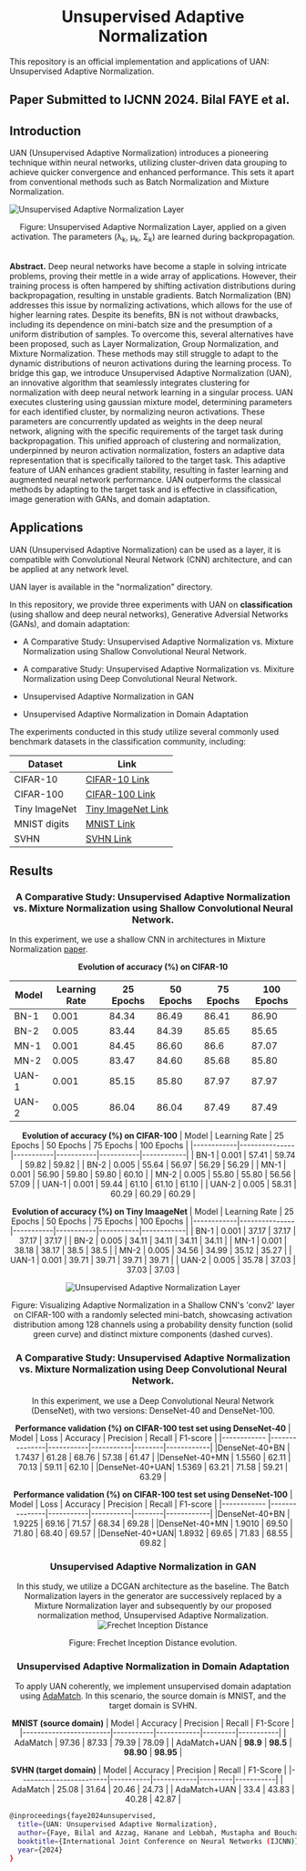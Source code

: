 # <center>**Unsupervised Adaptive Normalization**</center>

This repository is an official implementation and applications of UAN: Unsupervised Adaptive Normalization.

## Paper Submitted to IJCNN 2024. Bilal FAYE et al.


## Introduction

UAN (Unsupervised Adaptive Normalization) introduces a pioneering technique within neural networks, utilizing cluster-driven data grouping to achieve quicker convergence and enhanced performance. This sets it apart from conventional methods such as Batch Normalization and Mixture Normalization.

![Unsupervised Adaptive Normalization Layer](images/uan.png "Unsupervised Adaptive Normalization Layer")
<center><bold>Figure:</bold> Unsupervised Adaptive Normalization Layer, applied on a given activation. The parameters (&lambda;<sub>k</sub>, &mu;<sub>k</sub>, &Sigma;<sub>k</sub>) are learned during backpropagation.</center><br>

**Abstract.** Deep neural networks have become a staple in solving intricate problems, proving their mettle in a wide array of applications. However, their training process is often hampered by shifting activation distributions during backpropagation, resulting in unstable gradients. Batch Normalization (BN) addresses this issue by normalizing activations, which allows for the use of higher learning rates. Despite its benefits, BN is not without drawbacks, including its dependence on mini-batch size and the presumption of a uniform distribution of samples. To overcome this, several alternatives have been proposed, such as Layer Normalization, Group Normalization, and Mixture Normalization. These methods may still struggle to adapt to the dynamic distributions of neuron activations during the learning process. To bridge this gap, we introduce Unsupervised Adaptive Normalization (UAN), an innovative algorithm that seamlessly integrates clustering for normalization with deep neural network learning in a singular process.
UAN executes clustering using gaussian mixture model, determining parameters for each identified cluster, by normalizing neuron activations. These parameters are concurrently updated as weights in the deep neural network, aligning with the specific requirements of the target task during backpropagation. This unified approach of clustering and normalization, underpinned by neuron activation normalization, fosters an adaptive data representation that is specifically tailored to the target task. This adaptive feature of UAN enhances gradient stability, resulting in faster learning and augmented neural network performance.
UAN outperforms the classical methods by adapting to the target task and is effective in classification, image generation with GANs, and domain adaptation.

## Applications

UAN (Unsupervised Adaptive Normalization) can be used as a layer, it is compatible with Convolutional Neural Network (CNN) architecture, and can be applied at any network level.

UAN layer is available in the "normalization" directory.

In this repository, we provide three experiments with UAN on **classification** (using shallow and deep neural networks), Generative Adversial Networks (GANs), and domain adaptation:

* A Comparative Study: Unsupervised Adaptive Normalization vs.
Mixture Normalization using Shallow Convolutional Neural Network.

* A comparative Study: Unsupervised Adaptive Normalization vs. Mixiture Normalization using Deep Convolutional Neural Network.

* Unsupervised Adaptive Normalization in GAN<br>

* Unsupervised Adaptive Normalization in Domain Adaptation

The experiments conducted in this study utilize several commonly used benchmark datasets in the classification community, including:

<center>

| Dataset               | Link                                  
|-----------------------|---------------------------------------
| CIFAR-10              | [CIFAR-10 Link](https://www.cs.toronto.edu/~kriz/cifar.html)     |
| CIFAR-100             | [CIFAR-100 Link](https://www.cs.toronto.edu/~kriz/cifar.html)    
| Tiny ImageNet         | [Tiny ImageNet Link](https://www.kaggle.com/c/tiny-imagenet) 
| MNIST digits          | [MNIST Link](https://yann.lecun.com/exdb/mnist/)         
| SVHN                  | [SVHN Link](http://ufldl.stanford.edu/housenumbers/)         

</center>

## Results 
### <center> A Comparative Study: Unsupervised Adaptive Normalization vs. Mixture Normalization using Shallow Convolutional Neural Network.</center>

In this experiment, we use a shallow CNN in architectures in Mixture Normalization [paper](https://arxiv.org/abs/1806.02892).

<center>

**Evolution of accuracy (%) on CIFAR-10** 

| Model      | Learning Rate | 25 Epochs | 50 Epochs | 75 Epochs | 100 Epochs |
|------------|---------------|-----------|-----------|-----------|------------|
| BN-1       | 0.001         | 84.34     | 86.49     | 86.41     | 86.90      |
| BN-2       | 0.005         | 83.44     | 84.39     | 85.65     | 85.65      |
| MN-1       | 0.001         | 84.45     | 86.60     | 86.6      | 87.07      |
| MN-2       | 0.005         | 83.47     | 84.60     | 85.68     | 85.80      |
| UAN-1 | 0.001         | 85.15      | 85.80     | 87.97     | 87.97      |
| UAN-2 | 0.005         | 86.04     | 86.04    | 87.49     | 87.49      |


**Evolution of accuracy (%) on CIFAR-100**
| Model      | Learning Rate | 25 Epochs | 50 Epochs | 75 Epochs | 100 Epochs |
|------------|---------------|-----------|-----------|-----------|------------|
| BN-1       | 0.001         | 57.41     | 59.74     | 59.82     | 59.82      |
| BN-2       | 0.005         | 55.64     | 56.97     | 56.29     | 56.29      |
| MN-1       | 0.001         | 56.90     | 59.80     | 59.80     | 60.10      |
| MN-2       | 0.005         | 55.80     | 55.80     | 56.56     | 57.09      |
| UAN-1 | 0.001         | 59.44     | 61.10     | 61.10     | 61.10      |
| UAN-2 | 0.005         | 58.31     | 60.29     | 60.29     | 60.29      |


**Evolution of accuracy (%) on Tiny ImaageNet**
| Model      | Learning Rate | 25 Epochs | 50 Epochs | 75 Epochs | 100 Epochs |
|------------|---------------|-----------|-----------|-----------|------------|
| BN-1       | 0.001         | 37.17     | 37.17     | 37.17     | 37.17      |
| BN-2       | 0.005         | 34.11     | 34.11     | 34.11     | 34.11      |
| MN-1       | 0.001         | 38.18     | 38.17     | 38.5      | 38.5       |
| MN-2       | 0.005         | 34.56     | 34.99     | 35.12     | 35.27      |
| UAN-1 | 0.001         | 39.71     | 39.71     | 39.71     | 39.71      |
| UAN-2 | 0.005         | 35.78     | 37.03     | 37.03     | 37.03      |


![Unsupervised Adaptive Normalization Layer](images/distribution.png "Unsupervised Adaptive Normalization Layer")
<center>Figure: Visualizing Adaptive Normalization in a Shallow CNN's 'conv2' layer on CIFAR-100 with a randomly selected mini-batch, showcasing activation distribution among 128 channels using a probability density function (solid green curve) and distinct mixture components (dashed curves).</center>



### <center> A Comparative Study: Unsupervised Adaptive Normalization vs. Mixture Normalization using Deep Convolutional Neural Network.</center>
In this experiment, we use a Deep Convolutional Neural Network (DenseNet), with two versions: DenseNet-40 and DenseNet-100.

**Performance validation (%) on CIFAR-100 test set using DenseNet-40**
| Model         | Loss          | Accuracy  | Precision | Recall | F1-score   |
|------------   |---------------|-----------|-----------|--------|------------|
|DenseNet-40+BN | 1.7437        | 61.28     | 68.76     | 57.38  |   61.47    |
|DenseNet-40+MN | 1.5560        | 62.11     | 70.13     | 59.11  |   62.10    |
|DenseNet-40+UAN| 1.5369        | 63.21     | 71.58     | 59.21  |   63.29    |


**Performance validation (%) on CIFAR-100 test set using DenseNet-100**
| Model         | Loss          | Accuracy  | Precision | Recall | F1-score   |
|------------   |---------------|-----------|-----------|--------|------------|
|DenseNet-40+BN | 1.9225        | 69.16     | 71.57     | 68.34  |   69.28    |
|DenseNet-40+MN | 1.9010        | 69.50     | 71.80     | 68.40  |   69.57    |
|DenseNet-40+UAN| 1.8932        | 69.65     | 71.83     | 68.55  |   69.82    |


### <center> **Unsupervised Adaptive Normalization in GAN** </center>

In this study, we utilize a DCGAN architecture as the baseline. The Batch Normalization layers in the generator are successively replaced by a Mixture Normalization layer and subsequently by our proposed normalization method, Unsupervised Adaptive Normalization.
![Frechet Inception Distance](images/gan_uan.png "Frechet Inception Distance")
<center>Figure: Frechet Inception Distance evolution.</center>

### <center>**Unsupervised Adaptive Normalization in Domain Adaptation**</center>

To apply UAN coherently, we implement unsupervised domain adaptation using [AdaMatch](https://keras.io/examples/vision/adamatch/). In this scenario, the source domain is MNIST, and the target domain is SVHN.

**MNIST (source domain)**
| Model                 | Accuracy  | Precision  | Recall  | F1-Score  |
|------------------------|-----------|------------|---------|-----------|
| AdaMatch              | 97.36     | 87.33      | 79.39   | 78.09     |
| AdaMatch+UAN    | **98.9** | **98.5**  | **98.90** | **98.95** |


**SVHN (target domain)**
| Model                 | Accuracy  | Precision  | Recall  | F1-Score  |
|------------------------|-----------|------------|---------|-----------|
| AdaMatch              | 25.08     | 31.64      | 20.46   | 24.73     |
| AdaMatch+UAN    | 33.4     | 43.83      | 40.28   | 42.87     |

</center>



```bash
@inproceedings{faye2024unsupervised,
  title={UAN: Unsupervised Adaptive Normalization},
  author={Faye, Bilal and Azzag, Hanane and Lebbah, Mustapha and Bouchaffra, Djamel},
  booktitle={International Joint Conference on Neural Networks (IJCNN)},
  year={2024}
}
```
